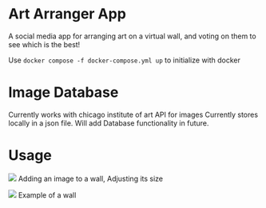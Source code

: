 # Art Arranger App #
A social media app for arranging art on a virtual wall, and voting on them to see which is the best!

Use ```docker compose -f docker-compose.yml up``` to initialize with docker

# Image Database # 
Currently works with chicago institute of art API for images
Currently stores locally in a json file. Will add Database functionality in future.

# Usage #
![](https://github.com/natkai2040/art-arranger-app/tree/main/README-graphics/SearchingGateGIF.gif?raw=true)
Adding an image to a wall, Adjusting its size

![](https://github.com/natkai2040/art-arranger-app/tree/main/README-graphics/ExampleWallGeo.PNG?raw=true)
Example of a wall
